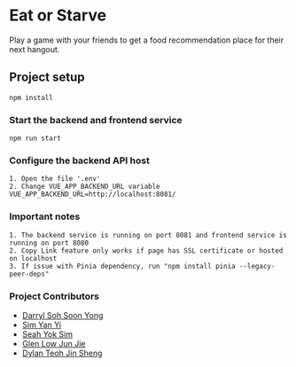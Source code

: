 # Eat or Starve
Play a game with your friends to get a food recommendation place for their next hangout.
## Project setup
```
npm install
```

### Start the backend and frontend service
```
npm run start
```

### Configure the backend API host
```
1. Open the file '.env'
2. Change VUE_APP_BACKEND_URL variable
VUE_APP_BACKEND_URL=http://localhost:8081/
```

### Important notes
```
1. The backend service is running on port 8081 and frontend service is running on port 8080
2. Copy Link feature only works if page has SSL certificate or hosted on localhost
3. If issue with Pinia dependency, run "npm install pinia --legacy-peer-deps"
```

### Project Contributors
- [Darryl Soh Soon Yong](https://github.com/DarrylSSY)
- [Sim Yan Yi](https://github.com/simyanyi)
- [Seah Yok Sim](https://github.com/Yoksim)
- [Glen Low Jun Jie](https://github.com/glenyoo)
- [Dylan Teoh Jin Sheng](https://github.com/dylantjs)
